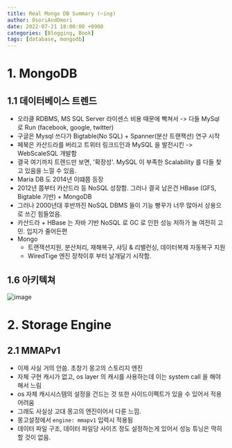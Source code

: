 ```yaml
---
title: Real Mongo DB Summary (~ing)
author: OsoriAndOmori
date: 2022-07-21 18:00:00 +0900
categories: [Blogging, Book]
tags: [database, mongodb]
---
```


# 1. MongoDB
## 1.1 데이터베이스 트렌드
- 오라클 RDBMS, MS SQL Server 라이센스 비용 때문에 빡쳐서 -> 다들 MySql 로 Run (facebook, google, twitter)
- 구글은 Mysql 쓰다가 Bigtable(No SQL) + Spanner(분산 트랜잭션) 연구 시작
- 페북은 카산드라를 버리고 트위터 링크드인과 MySQL 을 발전시킨 -> WebScaleSQL 개발함
- 결국 여기까지 트렌드만 보면, '확장성'. MySQL 이 부족한 Scalability 를 다들 찾고 있음을 느낄 수 있음.
- Maria DB 도 2014년 이떄쯤 등장
- 2012년 쯤부터 카산드라 등 NoSQL 성장함. 그러나 결국 남은건 HBase (GFS, Bigtable 기반) + MongoDB
- 그러나 2000년대 후반까진 NoSQL DBMS 들이 기능 빵꾸가 너무 많아서 상용으로 쓰긴 힘들었음.
- 카산드라 + HBase 는 자바 기반 NoSQL 로 GC 로 인한 성능 저하가 늘 여전히 고민. 입지가 줄어든편
- Mongo
  - 트랜잭션지원, 분산처리, 재해복구, 샤딩 & 리밸런싱, 데이터복제 자동복구 지원
  - WiredTige 엔진 장착이후 부터 날개달기 시작함.

## 1.6 아키텍쳐
![image](https://user-images.githubusercontent.com/22016317/181588901-bd9375b2-7508-4d08-883e-ed4abc19305b.png)

# 2. Storage Engine
## 2.1 MMAPv1
- 이제 사실 거의 안씀. 초창기 몽고의 스토리지 엔진
- 자체 구현 캐시가 없고, os layer 의 캐시를 사용하는데 이는 system call 을 해야해서 느림
- os 자체 캐시시스템의 설정을 건드는 것 또한 사이드이펙트가 있을 수 있어서 적용 어려움
- 그래도 사실상 고대 몽고의 엔진이어서 다룬 느낌.
- 몽고설정에서 `engine: mmapv1` 입력시 적용됨
- 데이터 파일 구조, 데이터 파일당 사이즈 정도 설정하는게 있어서 성능 튜닝은 딱히 할 것이 없음.
